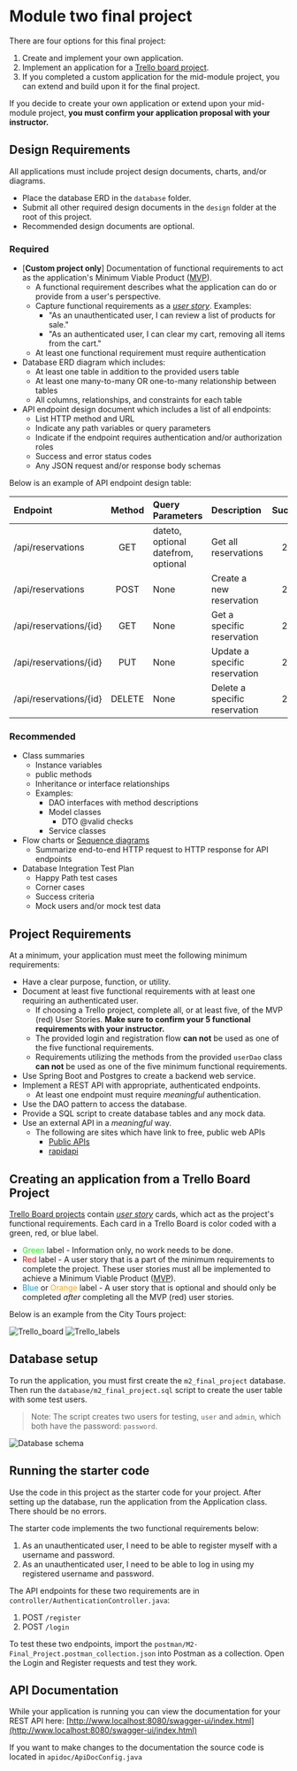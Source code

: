 # Module two final project

There are four options for this final project:

1. Create and implement your own application.
1. Implement an application for a [Trello board project](https://trello.com/b/SHSRQCza/te-module2-final-projects).
1. If you completed a custom application for the mid-module project, you can extend and build upon it for the final project.

If you decide to create your own application or extend upon your mid-module project, **you must confirm your application proposal with your instructor.**

## Design Requirements

All applications must include project design documents, charts, and/or diagrams.
 * Place the database ERD in the `database` folder.
 * Submit all other required design documents in the `design` folder at the root of this project.
 * Recommended design documents are optional.

### Required

* [**Custom project only**] Documentation of functional requirements to act as the application's Minimum Viable Product ([MVP](https://en.wikipedia.org/wiki/Minimum_viable_product)).
  * A functional requirement describes what the application can do or provide from a user's perspective.
  * Capture functional requirements as a *[user story](https://en.wikipedia.org/wiki/User_story)*. Examples:
    * "As an unauthenticated user, I can review a list of products for sale."
    * "As an authenticated user, I can clear my cart, removing all items from the cart."
  * At least one functional requirement must require authentication
* Database ERD diagram which includes:
  * At least one table in addition to the provided users table
  * At least one many-to-many OR one-to-many relationship between tables
  * All columns, relationships, and constraints for each table
* API endpoint design document which includes a list of all endpoints:
  * List HTTP method and URL
  * Indicate any path variables or query parameters
  * Indicate if the endpoint requires authentication and/or authorization roles
  * Success and error status codes
  * Any JSON request and/or response body schemas

Below is an example of API endpoint design table:

| Endpoint               | Method | Query Parameters                        | Description                   | Success | Error    | Authentication   |
|:-----------------------|:------:|:----------------------------------------|:------------------------------|:-------:|:---------|:-----------------|
| /api/reservations      |  GET   | dateto, optional<br/>datefrom, optional | Get all reservations          |   200   | 400      | None             |
| /api/reservations      |  POST  | None                                    | Create a new reservation      |   201   | 400, 422 | Required         |
| /api/reservations/{id} |  GET   | None                                    | Get a specific reservation    |   200   | 404      | Creator or ADMIN |
| /api/reservations/{id} |  PUT   | None                                    | Update a specific reservation |   200   | 404, 409 | Creator or ADMIN |
| /api/reservations/{id} | DELETE | None                                    | Delete a specific reservation |   204   | 404      | ADMIN            |

### Recommended

* Class summaries
  * Instance variables
  * public methods
  * Inheritance or interface relationships
  * Examples:
    * DAO interfaces with method descriptions
    * Model classes
      * DTO @valid checks
    * Service classes
* Flow charts or [Sequence diagrams](https://en.wikipedia.org/wiki/Sequence_diagram)
  * Summarize end-to-end HTTP request to HTTP response for API endpoints
* Database Integration Test Plan
  * Happy Path test cases
  * Corner cases
  * Success criteria
  * Mock users and/or mock test data

## Project Requirements

At a minimum, your application must meet the following minimum requirements:

* Have a clear purpose, function, or utility.
* Document at least five functional requirements with at least one requiring an authenticated user.
  * If choosing a Trello project, complete all, or at least five, of the MVP (red) User Stories. **Make sure to confirm your 5 functional requirements with your instructor.** 
  * The provided login and registration flow **can not** be used as one of the five functional requirements.
  * Requirements utilizing the methods from the provided `userDao` class **can not** be used as one of the five minimum functional requirements.
* Use Spring Boot and Postgres to create a backend web service.
* Implement a REST API with appropriate, authenticated endpoints.
  * At least one endpoint must require *meaningful* authentication.
* Use the DAO pattern to access the database.
* Provide a SQL script to create database tables and any mock data.
* Use an external API in a *meaningful* way.
  * The following are sites which have link to free, public web APIs
    * [Public APIs](https://github.com/public-apis/public-apis)
    * [rapidapi](https://rapidapi.com/collection/list-of-free-apis)

## Creating an application from a Trello Board Project

[Trello Board projects](https://trello.com/b/SHSRQCza/te-module2-final-projects) contain *[user story](https://en.wikipedia.org/wiki/User_story)* cards, which act as the project's functional requirements.
Each card in a Trello Board is color coded with a green, red, or blue label.
 * <span style="color:#00FF00">Green</span> label - Information only, no work needs to be done.
 * <span style="color:#FF0000">Red</span> label - A user story that is a part of the minimum requirements to complete the project. These user stories must all be implemented to achieve a Minimum Viable Product ([MVP](https://en.wikipedia.org/wiki/Minimum_viable_product)).
 * <span style="color:#009AEE">Blue</span> or <span style="color:#FFA500">Orange</span> label - A user story that is optional and should only be completed *after* completing all the MVP (red) user stories.

Below is an example from the City Tours project:

![Trello_board](./trello.png) ![Trello_labels](./trello-labels.png)

## Database setup

To run the application, you must first create the `m2_final_project` database. Then run the `database/m2_final_project.sql` script to create the user table with some test users.

> Note: The script creates two users for testing, `user` and `admin`, which both have the password: `password`.

![Database schema](./database/m2_final_project_ERD.drawio.png)

## Running the starter code

Use the code in this project as the starter code for your project.
After setting up the database, run the application from the Application class. There should be no errors.

The starter code implements the two functional requirements below:
1. As an unauthenticated user, I need to be able to register myself with a username and password.
1. As an unauthenticated user, I need to be able to log in using my registered username and password.

The API endpoints for these two requirements are in `controller/AuthenticationController.java`: 
1. POST `/register`
1. POST `/login`

To test these two endpoints, import the `postman/M2-Final_Project.postman_collection.json` into Postman as a collection.
Open the Login and Register requests and test they work.

## API Documentation

While your application is running you can view the documentation for your REST API here:
[http://www.localhost:8080/swagger-ui/index.html](http://www.localhost:8080/swagger-ui/index.html)

If you want to make changes to the documentation the source code is located in `apidoc/ApiDocConfig.java`  